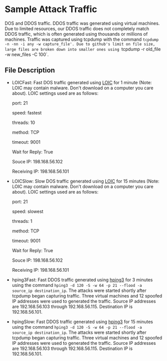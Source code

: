 # Sample Attack Traffic

DOS and DDOS traffic. DDOS traffic was generated using virtual machines. 
Due to limited resources, our DDOS traffic does not completely match DDOS traffic, which is often generated using thousands or millions of machines.
Traffic was captured using tcpdump with the command `tcpdump -n -nn -i any -w capture_file'.
Due to github's limit on file size, large files are broken down into smaller ones using `tcpdump -r old_file -w new_files -C 100`.

## File Description
 
 - LOICFast: Fast DOS traffic generated using [LOIC](https://sourceforge.net/projects/loic/) for 1 minute 
 (Note: LOIC may contain malware. Don't download on a computer you care about). LOIC settings used are as follows:
 
	port: 21
	
	speed: fastest
	
	threads: 10
	
	method: TCP
	
	timeout: 9001
	
	Wait for Reply: True
	
	Souce IP: 198.168.56.102
	
	Receiving IP: 198.168.56.101
	
 - LOICSlow: Slow DOS traffic generated using [LOIC](https://sourceforge.net/projects/loic/) for 15 minutes 
 (Note: LOIC may contain malware. Don't download on a computer you care about). LOIC settings used are as follows:
 
	port: 21
	
	speed: slowest
	
	threads: 1
	
	method: TCP
	
	timeout: 9001
	
	Wait for Reply: True
	
	Souce IP: 198.168.56.102
	
	Receiving IP: 198.168.56.101
	
 - hping3Fast: Fast DDOS traffic generated using [hping3](https://tools.kali.org/information-gathering/hping3) for 3 minutes using the command `hping3 -d 120 -S -w 64 -p 21 --flood -a source_ip destination_ip`. 
 The attacks were started shortly after tcpdump began capturing traffic.
 Three virtual machines and 12 spoofed IP addresses were used to generated the traffic. Source IP addresses are 192.168.56.103 through 192.168.56.115. Destination IP is 192.168.56.101.
  
 - hpingSlow: Fast DDOS traffic generated using [hping3](https://tools.kali.org/information-gathering/hping3) for 15 minutes using the command `hping3 -d 120 -S -w 64 -p 21 --flood -a source_ip destination_ip`. 
 The attacks were started shortly after tcpdump began capturing traffic.
 Three virtual machines and 12 spoofed IP addresses were used to generated the traffic. Source IP addresses are 192.168.56.103 through 192.168.56.115. Destination IP is 192.168.56.101.